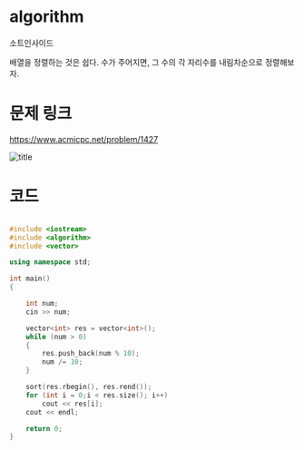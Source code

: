 ﻿# algorithm 
소트인사이드  
  
배열을 정렬하는 것은 쉽다. 수가 주어지면, 그 수의 각 자리수를 내림차순으로 정렬해보자.

# 문제 링크    
https://www.acmicpc.net/problem/1427


![title](https://github.com/jungmin3834/algorithm/blob/master/image/1427.png)

# 코드

```cpp

#include <iostream>
#include <algorithm>
#include <vector>

using namespace std;

int main()
{

	int num;
	cin >> num;

	vector<int> res = vector<int>();
	while (num > 0)
	{
		res.push_back(num % 10);
		num /= 10;
	}

	sort(res.rbegin(), res.rend());
	for (int i = 0;i < res.size(); i++)
		cout << res[i];
	cout << endl;

	return 0;
}

```

